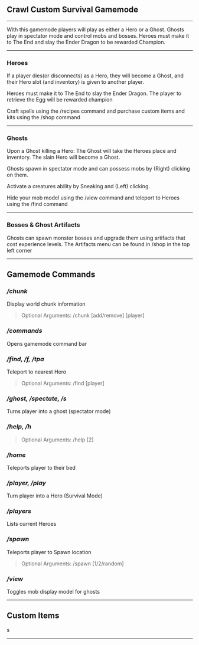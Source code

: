 ## Crawl Custom Survival Gamemode
***
With this gamemode players will play as either a Hero or a Ghost. Ghosts play in spectator mode and control mobs and bosses. Heroes must make it to The End and slay the Ender Dragon to be rewarded Champion.

***
### Heroes

If a player dies(or disconnects) as a Hero, they will become a Ghost, and their Hero slot (and inventory) is given to another player.

Heroes must make it to The End to slay the Ender Dragon. The player to retrieve the Egg will be rewarded champion

Craft spells using the /recipes command and purchase custom items and kits using the /shop command

***
### Ghosts
Upon a Ghost killing a Hero: The Ghost will take the Heroes place and inventory. The slain Hero will become a Ghost.

Ghosts spawn in spectator mode and can possess mobs by (Right) clicking on them.

Activate a creatures ability by Sneaking and (Left) clicking.

Hide your mob model using the /view command and teleport to Heroes using the /find command

***
### Bosses & Ghost Artifacts
Ghosts can spawn monster bosses and upgrade them using artifacts that cost experience levels.
The Artifacts menu can be found in /shop in the top left corner

***
## Gamemode Commands

### _/chunk_
Display world chunk information
> Optional Arguments: /chunk [add/remove] [player]

### _/commands_
Opens gamemode command bar

### _/find, /f, /tpa_
Teleport to nearest Hero
> Optional Arguments: /find [player]

### _/ghost, /spectate, /s_
Turns player into a ghost (spectator mode)

### _/help, /h_
> Optional Arguments: /help [2]

### _/home_
Teleports player to their bed

### _/player, /play_
Turn player into a Hero (Survival Mode)

### _/players_
Lists current Heroes

### _/spawn_
Teleports player to Spawn location
> Optional Arguments: /spawn [1/2/random]

### _/view_
Toggles mob display model for ghosts

***
## Custom Items
s

***

